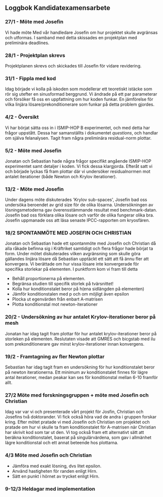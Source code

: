 ## Loggbok Kandidatexamensarbete

### 27/1 - Möte med Josefin
Vi hade möte Med vår handledare Josefin om hur projektet skulle avgränsas och utformas. I samband med detta skissades en projektplan med preliminära deadlines.

### 28/1 - Projektplan skrevs
Projektplanen skrevs och skickades till Josefin för vidare revidering.

### 31/1 - Fippla med kod
Idag började vi kolla på iskoden som modellerar ett teoretiskt istäcke som rör sig utefter en sinusformad berggrund. Vi ändrade på ett par parameterar och försöker få oss en uppfattning om hur koden funkar.
En jämförelse för vilka linjära lösare/prekonditionerare som funkar på detta problem gjordes.

### 4/2 - Översikt

Vi har börjat sätta oss in i ISMIP-HOP B experimentet, och med detta har frågor uppstått. Dessa har samanställts i dokumentet *questions*, och handlar om själva felanalysen. Tagit fram några preliminära residual-norm plottar.

### 5/2 - Möte med Josefin 
Jonatan och Sebastian hade några frågor specifikt angående ISMIP-HOP experimentet samt detaljer i koden. Vi fick dessa klargjorda. Efteråt satt vi och började lyckas få fram plottar där vi undersöker residualnormen mot antalet iterationer (både Newton och Krylov iterationer). 

### 13/2 - Möte med Josefin
Under dagens möte diskuterades 'Krylov sub-spaces', Josefin bad oss undersöka beroendet av grid size för de olika lösarna. Undersökningen av lösningsmetoderna gav överensstämmande resultat med benchmark-datan. Josefin bad oss förklara olika lösare och varför de olika fungerar olika bra. Josefin uppmanade oss att läsa senaste IPCC-rapporten om kryosfären.

### 18/2 SPONTANMÖTE MED JOSEFIN OCH CHRISTIAN
Jonatan och Sebastian hade ett spontanmöte med Josefin och Christian då alla råkade befinna sig i Kräftriket samtidigt och flera frågor hade börjat ta form. Under mötet diskuterades vilken avgränsning som skulle göra gällandes linjära lösare då Sebastian upptäckt ett sätt att få ännu fler att konvergera. Vi berättade om hur vissa lösare inte konvergerade för specifika storlekar på elementen. I punktform kom vi fram till detta
* Behåll proportionerna på elementen.
* Begränsa studien till specifik storlek på tvärsnittet!
* Kolla hur konditionstalet beror på h(ena sidlängden på elementen)
* Jämför konditionstalen med p och om möjligt även epsilon
* Plocka ut egenvärden från enbart A-matrisen 
* Plotta konditionstal mot newton-iterationer

### 20/2 - Undersökning av hur antalet Krylov-iterationer beror på mesh
Jonatan har idag tagit fram plottar för hur antalet krylov-iterationer beror på storleken på elementen. Reslutaten visade att GMRES och bicgstab med ilu som prekonditionerare gav minst krylov-iterationer innan konvergens.

### 19/2 - Framtagning av fler Newton plottar
Sebastian har idag tagit fram en undersökning för hur konditionstalet beror på newton iterationerna. Ett minimum av konditionstalet finnes för lägre antal iterationer, medan peakar kan ses för konditionstal mellan 6-10 framför allt.

### 27/2 Möte med forskningsgruppen + möte med Josefin och Christian
Idag var var vi och presenterade vårt projekt för Josfin, Christian och Josefins två doktorander. Vi fick också höra vad de andra i gruppen forskar kring. Efter mötet pratade vi med Josefin och Christian om projektet och pratade om hur vi skulle ta fram konditionstalet för A-matrisen när Christian har skrivit kod som tar ut den. Vi tog också fram ett alternativt sätt att beräkna konditionstalet, baserat på singulärvärdena, som gav i allmänhet lägre konditionstal och ett annat beteende hos plottarna. 

### 4/3 Möte med Josefin och Christian

* Jämföra med exakt lösning, dvs litet epsilon.
* Använd hastigheten för randen enligt Hirn.
* Sätt en punkt i hörnet av trycket enligt Hirn.

### 9-12/3 Heldagar med implementation


